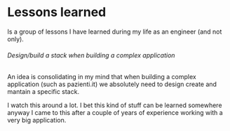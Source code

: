 # Lessons learned
Is a group of lessons I have learned during my life as an engineer (and not only).

###### Design/build a stack when building a complex application
An idea is consolidating in my mind that when building a complex application (such as pazienti.it) we absolutely need to design create and mantain a specific stack.

I watch this around a lot. I bet this kind of stuff can be learned somewhere anyway I came to this after a couple of years of experience working with a very big application.
